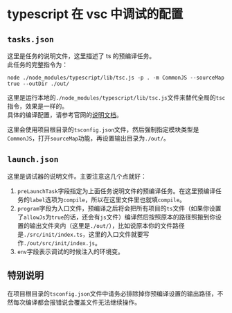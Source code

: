 # typescript 在 vsc 中调试的配置

## `tasks.json`
这里是任务的说明文件，这里描述了 ts 的预编译任务。  
此任务的完整指令为：
```shell
node ./node_modules/typescript/lib/tsc.js -p . -m CommonJS --sourceMap true --outDir ./out/
```

这里是运行本地的`./node_modules/typescript/lib/tsc.js`文件来替代全局的`tsc`指令，效果是一样的。  
具体的编译配置，请参考官网的[说明文档](https://www.typescriptlang.org/docs/handbook/compiler-options.html)。  

这里会使用项目根目录的`tsconfig.json`文件，然后强制指定模块类型是`CommonJS`，打开`sourceMap`功能，再设置输出目录为`./out/`。

## `launch.json`
这里是调试器的说明文件。主要注意这几个点就好：

1. `preLaunchTask`字段指定为上面任务说明文件的预编译任务。在这里预编译任务的`label`选项为`compile`，所以在这里文件里也就填`compile`。  
2. `program`字段为入口文件，预编译之后将会把所有项目的`ts`文件（如果你设置了`allowJs`为`true`的话，还会有`js`文件）编译然后按照原本的路径照搬到你设置的输出文件夹内（这里是`./out/`），比如说原本你的文件路径是`./src/init/index.ts`，这里的入口文件就要写作`./out/src/init/index.js`。
3. `env`字段表示调试的时候注入的环境变。

## 特别说明
在项目根目录的`tsconfig.json`文件中请务必排除掉你预编译设置的输出路径，不然每次编译都会报错说会覆盖文件无法继续操作。
